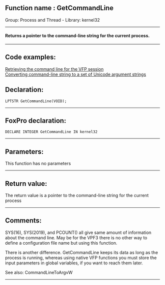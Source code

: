
## Function name : GetCommandLine
Group: Process and Thread - Library: kernel32    
***  


#### Returns a pointer to the command-line string for the current process.
***  


## Code examples:
[Retrieving the command line for the VFP session](../../samples/sample_051.md)  
[Converting command-line string to a set of Unicode argument strings](../../samples/sample_212.md)  

## Declaration:
```foxpro  
LPTSTR GetCommandLine(VOID);  
```  
***  


## FoxPro declaration:
```foxpro  
DECLARE INTEGER GetCommandLine IN kernel32  
```  
***  


## Parameters:
This function has no parameters  
***  


## Return value:
The return value is a pointer to the command-line string for the current process  
***  


## Comments:
SYS(16), SYS(2019), and PCOUNT() all give same amount of information about the command line. May be for the VPF3 there is no other way to define a configuration file name but using this function.  
  
There is another difference. GetCommandLine keeps its data as long as the process is running, whereas using native VFP functions you must store the input parameters in global variables, if you want to reach them later.  
  
See also: CommandLineToArgvW   
  
***  

